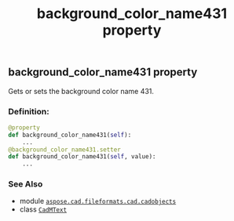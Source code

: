 ﻿---
title: background_color_name431 property
second_title: Aspose.CAD for Python via .NET API References
description: 
type: docs
weight: 140
url: /python-net/aspose.cad.fileformats.cad.cadobjects/cadmtext/background_color_name431/
is_root: false
---

## background_color_name431 property


Gets or sets the background color name 431.
### Definition:
```python
@property
def background_color_name431(self):
    ...
@background_color_name431.setter
def background_color_name431(self, value):
    ...
```

### See Also
* module [`aspose.cad.fileformats.cad.cadobjects`](../../)
* class [`CadMText`](/cad/python-net/aspose.cad.fileformats.cad.cadobjects/cadmtext)
